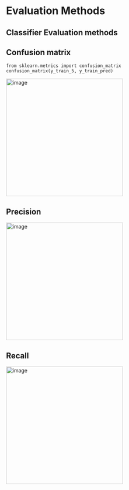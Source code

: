 # Evaluation Methods

## Classifier Evaluation methods

## Confusion matrix

```
from sklearn.metrics import confusion_matrix
confusion_matrix(y_train_5, y_train_pred)
```

<img width="320" alt="image" src="https://github.com/AbdulHadi806/AI-Advance-Notes/assets/113926529/826e32ae-177d-4ff6-859c-8c735df136fa">

## Precision

<img width="320" alt="image" src="https://github.com/AbdulHadi806/AI-Advance-Notes/assets/113926529/19014fa9-d9e8-4d89-a655-7d25ad70b3d7">

## Recall

<img width="320" alt="image" src="https://github.com/AbdulHadi806/AI-Advance-Notes/assets/113926529/1ae0e9fd-2783-45f6-b2df-d1e4cee46384">
